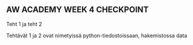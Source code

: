 ## AW ACADEMY WEEK 4 CHECKPOINT

Teht 1 ja teht 2

Tehtävät 1 ja 2 ovat nimetyissä python-tiedostoissaan, hakemistossa data
